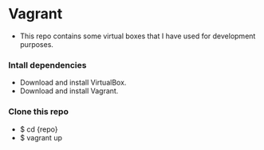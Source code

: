 # Vagrant
- This repo contains some virtual boxes that I have used for development purposes.

### Intall dependencies
- Download and install VirtualBox.
- Download and install Vagrant.

### Clone this repo
- $ cd {repo}
- $ vagrant up
